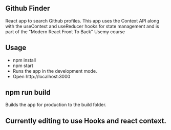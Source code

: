 ## Github Finder
React app to search Github profiles. This app uses the Context API along with the useContext and useReducer hooks for state management and is part of the "Modern React Front To Back" Usemy course

## Usage
* npm install
* npm start
* Runs the app in the development mode.
* Open http://localhost:3000

## npm run build
Builds the app for production to the build folder.
## Currently editing to use Hooks and react context.

